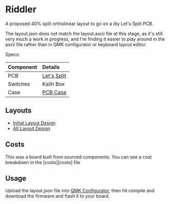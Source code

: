 # Riddler

A proposed 40% split ortholinear layout to go on a diy Let's Split PCB.

The layout.json does not match the layout.ascii file at this stage, as it's
still very much a work in progress, and I'm finding it easier to play around in
the ascii file rather than in QMK configurator or keyboard layout editor.

Specs:

| Component | Details                            |
|:----------|:-----------------------------------|
| PCB       | [Let's Split][PCB]                 |
| Switches  | Kailh Box                          |
| Case      | [PCB Case][case]                   |

## Layouts

* [Initial Layout Design][layout]
* [Alt Layout Design][alt]

## Costs

This was a board built from sourced components. You can see a
cost breakdown in the [costs][costs] file

## Usage

Upload the layout.json file into [QMK Configurator][conf], then hit compile and download
the firmware and flash it to your board.

[conf]: https://config.qmk.fm/
[PCB]: https://github.com/climbalima/let-s-Split-v2
[Case]: https://git.40percent.club/di0ib/Misc/src/branch/master/split%20plates
[layout]: https://github.com/deanacus/keyboards/tree/master/riddler/layout.md
[alt]: https://github.com/deanacus/keyboards/tree/master/riddler/layout_alt.md
[alt]: https://github.com/deanacus/keyboards/tree/master/riddler/costs.md